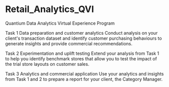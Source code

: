 # Retail_Analytics_QVI

Quantium Data Analytics Virtual Experience Program

Task 1
Data preparation and customer analytics
Conduct analysis on your client's transaction dataset and identify customer purchasing behaviours to generate insights and provide commercial recommendations.

Task 2
Experimentation and uplift testing
Extend your analysis from Task 1 to help you identify benchmark stores that allow you to test the impact of the trial store layouts on customer sales.

Task 3
Analytics and commercial application
Use your analytics and insights from Task 1 and 2 to prepare a report for your client, the Category Manager.

